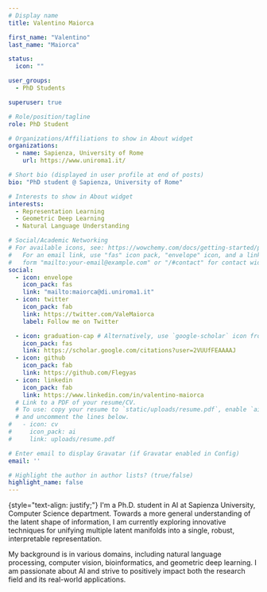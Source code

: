 ```yaml
---
# Display name
title: Valentino Maiorca

first_name: "Valentino"
last_name: "Maiorca"

status:
  icon: ""

user_groups:
  - PhD Students

superuser: true

# Role/position/tagline
role: PhD Student

# Organizations/Affiliations to show in About widget
organizations:
  - name: Sapienza, University of Rome
    url: https://www.uniroma1.it/

# Short bio (displayed in user profile at end of posts)
bio: "PhD student @ Sapienza, University of Rome"

# Interests to show in About widget
interests:
  - Representation Learning
  - Geometric Deep Learning
  - Natural Language Understanding

# Social/Academic Networking
# For available icons, see: https://wowchemy.com/docs/getting-started/page-builder/#icons
#   For an email link, use "fas" icon pack, "envelope" icon, and a link in the
#   form "mailto:your-email@example.com" or "/#contact" for contact widget.
social:
  - icon: envelope
    icon_pack: fas
    link: "mailto:maiorca@di.uniroma1.it"
  - icon: twitter
    icon_pack: fab
    link: https://twitter.com/ValeMaiorca
    label: Follow me on Twitter

  - icon: graduation-cap # Alternatively, use `google-scholar` icon from `ai` icon pack
    icon_pack: fas
    link: https://scholar.google.com/citations?user=2VUUfFEAAAAJ
  - icon: github
    icon_pack: fab
    link: https://github.com/Flegyas
  - icon: linkedin
    icon_pack: fab
    link: https://www.linkedin.com/in/valentino-maiorca
  # Link to a PDF of your resume/CV.
  # To use: copy your resume to `static/uploads/resume.pdf`, enable `ai` icons in `params.yaml`,
  # and uncomment the lines below.
#   - icon: cv
#     icon_pack: ai
#     link: uploads/resume.pdf

# Enter email to display Gravatar (if Gravatar enabled in Config)
email: ''

# Highlight the author in author lists? (true/false)
highlight_name: false
---
```



{style="text-align: justify;"}
I'm a Ph.D. student in AI at Sapienza University, Computer Science department. Towards a more general understanding of the latent shape of information, I am currently exploring innovative techniques for unifying multiple latent manifolds into a single, robust, interpretable representation.

My background is in various domains, including natural language processing, computer vision, bioinformatics, and geometric deep learning. I am passionate about AI and strive to positively impact both the research field and its real-world applications.